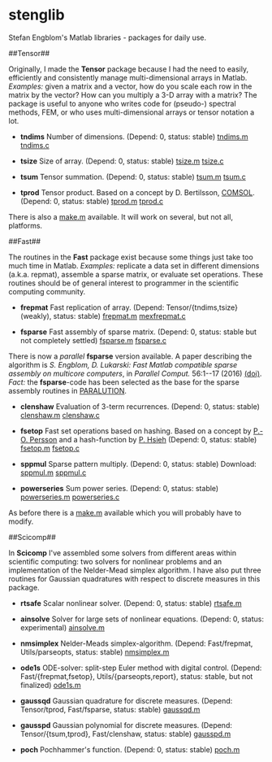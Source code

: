# stenglib
Stefan Engblom's Matlab libraries - packages for daily use.

##Tensor##

Originally, I made the **Tensor** package
because I had the need to easily, efficiently and consistently
manage multi-dimensional arrays in Matlab. *Examples:* given a
matrix and a vector, how do you scale each row in the matrix by
the vector? How can you multiply a 3-D array with a matrix? The
package is useful to anyone who writes code for (pseudo-) spectral
methods, FEM, or who uses multi-dimensional arrays or tensor
notation a lot.

* **tndims** Number of dimensions.
  (Depend: 0, status: stable)
  [tndims.m](Tensor/tndims.m)
  [tndims.c](Tensor/source/tndims.c)

* **tsize** Size of array.
  (Depend: 0, status: stable)
  [tsize.m](Tensor/tsize.m)
  [tsize.c](Tensor/source/tsize.c)

* **tsum** Tensor summation.
  (Depend: 0, status: stable)
  [tsum.m](Tensor/tsum.m)
  [tsum.c](Tensor/source/tsum.c)

* **tprod** Tensor product.
  Based on a concept by D. Bertilsson, [COMSOL](http://www.comsol.com).
  (Depend: 0, status: stable)
  [tprod.m](Tensor/tprod.m)
  [tprod.c](Tensor/source/tprod.c)
  
There is also a [make.m](Tensor/source/make.m) available.
It will work on several, but not all, platforms.

##Fast##

The routines in the **Fast** package exist
because some things just take too much time in Matlab. *Examples:*
replicate a data set in different dimensions (a.k.a. repmat),
assemble a sparse matrix, or evaluate set operations. These
routines should be of general interest to programmer in the
scientific computing community.

* **frepmat** Fast replication of array.
  (Depend: Tensor/{tndims,tsize} (weakly), status: stable)
  [frepmat.m](Fast/frepmat.m)
  [mexfrepmat.c](Fast/sourcee/mexfrepmat.c)

* **fsparse** Fast assembly of sparse matrix.
  (Depend: 0, status: stable but not completely settled) 
  [fsparse.m](Fast/fsparse.m)
  [fsparse.c](Fast/source/fsparse.c)
  
There is now a *parallel* **fsparse** version available. A
paper describing the algorithm is *S. Engblom, D. Lukarski:
Fast Matlab compatible sparse assembly on multicore computers*,
in *Parallel Comput.* 56:1--17 (2016) [(doi)](http://dx.doi.org/10.1016/j.parco.2016.04.001).
*Fact:* the **fsparse**-code has been selected as the base for the sparse assembly routines
in [PARALUTION](http://www.paralution.com).

* **clenshaw** Evaluation of 3-term recurrences.
  (Depend: 0, status: stable)
  [clenshaw.m](Fast/clenshaw.m)
  [clenshaw.c](Fast/source/clenshaw.c)

* **fsetop** Fast set operations based on hashing. Based on
  a concept by [P.-O. Persson](http://www.mit.edu/~persson) and a
  hash-function by [P. Hsieh](http://www.azillionmonkeys.com/qed/hash.html)
  (Depend: 0, status: stable)
  [fsetop.m](Fast/fsetop.m)
  [fsetop.c](Fast/source/fsetop.c)
  
* **sppmul** Sparse pattern multiply.
  (Depend: 0, status: stable) Download:
  [sppmul.m](Fast/sppmul.m)
  [sppmul.c](Fast/source/sppmul.c)

* **powerseries** Sum power series.
  (Depend: 0, status: stable)
  [powerseries.m](Fast/powerseries.m)
  [powerseries.c](Fast/source/powerseries.c)

As before there is a [make.m](Fast/source/make.m) available which you will probably have to modify.

##Scicomp##

In **Scicomp** I've assembled some solvers from different areas within scientific computing: two solvers for
nonlinear problems and an implementation of the Nelder-Mead simplex algorithm. I have also put three routines 
for Gaussian quadratures with respect to discrete measures in this package.

* **rtsafe** Scalar nonlinear solver.
  (Depend: 0, status: stable)
  [rtsafe.m](Scicomp/rtsafe.m)
  
* **ainsolve** Solver for large sets of nonlinear equations.
  (Depend: 0, status: experimental)
  [ainsolve.m](Scicomp/ainsolve.m)

* **nmsimplex** Nelder-Meads simplex-algorithm.
  (Depend: Fast/frepmat, Utils/parseopts, status: stable)
  [nmsimplex.m](Scicomp/nmsimplex.m)

* **ode1s** ODE-solver: split-step Euler method with digital control.
  (Depend: Fast/{frepmat,fsetop}, Utils/{parseopts,report}, status: stable, but not finalized)
  [ode1s.m](Scicomp/ode1s.m)

* **gaussqd** Gaussian quadrature for discrete measures.
  (Depend: Tensor/tprod, Fast/fsparse, status: stable)
  [gaussqd.m](Scicomp/gaussqd.m)

* **gausspd** Gaussian polynomial for discrete measures.
  (Depend: Tensor/{tsum,tprod}, Fast/clenshaw, status: stable)
  [gausspd.m](Scicomp/gausspd.m)
  
* **poch** Pochhammer's function.
  (Depend: 0, status: stable)
  [poch.m](Scicomp/poch.m)
